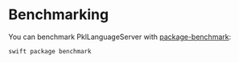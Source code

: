 # Benchmarking

You can benchmark PklLanguageServer with [package-benchmark][package-benchmark-uri]:

```
swift package benchmark
```

[package-benchmark-uri]: "https://github.com/ordo-one/package-benchmark"
